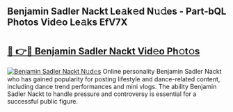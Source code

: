 ## Benjamin Sadler Nackt Le𝚊k𝚎d N𝚞𝚍es - Part-bQL Photos Vid𝚎o Le𝚊ks EfV7X

# <h2><a href="http://fb0ect2.evod.top/?m=Benjamin+Sadler+Nackt">🔗 👉🔴 Benjamin Sadler Nackt Vid𝚎o Ph𝚘t𝚘s</a></h2>

[![Benjamin Sadler Nackt N𝚞d𝚎s](https://i.imgur.com/8V9OHl7.gif)](http://fb0ect2.evod.top/?m=Benjamin+Sadler+Nackt)
Online personality Benjamin Sadler Nackt who has gained popularity for posting lifestyle and dance-related content, including dance trend performances and mini vlogs. The ability Benjamin Sadler Nackt to handle pressure and controversy is essential for a successful public figure. 
